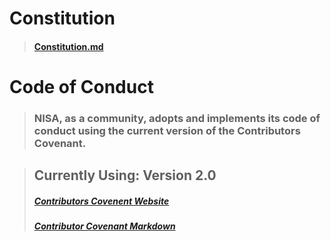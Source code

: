 
#  Constitution

> #### [Constitution.md](./CONSTITUTION.md)

#  Code of Conduct

> ### NISA, as a community, adopts and implements its code of conduct using the current version of the Contributors Covenant.

<!-- update versions as needed, use current versions as much as possible -->

> ## Currently Using: Version 2.0
>
> ##### [Contributors Covenent Website](https://www.contributor-covenant.org/)
>
> ##### [Contributor Covenant Markdown](./code_of_conduct.md)
